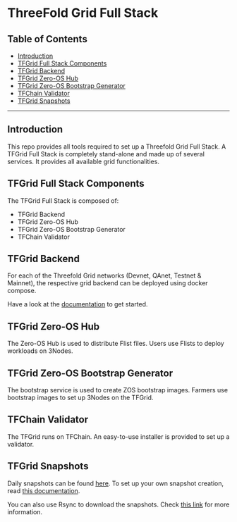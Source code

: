 <h1>ThreeFold Grid Full Stack</h1> 

<h2>Table of Contents</h2>

- [Introduction](#introduction)
- [TFGrid Full Stack Components](#tfgrid-full-stack-components)
- [TFGrid Backend](#tfgrid-backend)
- [TFGrid Zero-OS Hub](#tfgrid-zero-os-hub)
- [TFGrid Zero-OS Bootstrap Generator](#tfgrid-zero-os-bootstrap-generator)
- [TFChain Validator](#tfchain-validator)
- [TFGrid Snapshots](#tfgrid-snapshots)

---

## Introduction

This repo provides all tools required to set up a Threefold Grid Full Stack. A TFGrid Full Stack is completely stand-alone and made up of several services. It provides all available grid functionalities.  

## TFGrid Full Stack Components

The TFGrid Full Stack is composed of:

- TFGrid Backend
- TFGrid Zero-OS Hub
- TFGrid Zero-OS Bootstrap Generator
- TFChain Validator

## TFGrid Backend

For each of the Threefold Grid networks (Devnet, QAnet, Testnet & Mainnet), the respective grid backend can be deployed using docker compose.

Have a look at the [documentation](https://github.com/threefoldtech/grid_deployment/tree/development/docker-compose) to get started.

## TFGrid Zero-OS Hub

The Zero-OS Hub is used to distribute Flist files. Users use Flists to deploy workloads on 3Nodes.

## TFGrid Zero-OS Bootstrap Generator

The bootstrap service is used to create ZOS bootstrap images. Farmers use bootstrap images to set up 3Nodes on the TFGrid.

## TFChain Validator

The TFGrid runs on TFChain. An easy-to-use installer is provided to set up a validator.

## TFGrid Snapshots

Daily snapshots can be found [here](https://bknd.snapshot.grid.tf/). To set up your own snapshot creation, read [this documentation](https://github.com/threefoldtech/grid_deployment/tree/development/grid-snapshots).

You can also use Rsync to download the snapshots. Check [this link](https://github.com/threefoldtech/grid_deployment/tree/development/grid-snapshots#public-rsync-provided-by-threefold) for more information.
